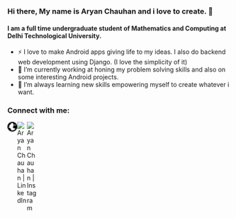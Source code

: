 ### Hi there, My name is Aryan Chauhan and i love to create. 👋
#### I am a full time undergraduate student of Mathematics and Computing at Delhi Technological University.

- ⚡ I love to make Android apps giving life to my ideas. I also do backend web development using Django. (I love the simplicity of it)
- 🔭 I’m currently working at honing my problem solving skills and also on some interesting Android projects.
- 🌱 I’m always learning new skills empowering myself to create whatever i want.

### Connect with me:

[<img align="left" alt="Aryan Chauhan" width="22px" src="https://raw.githubusercontent.com/iconic/open-iconic/master/svg/globe.svg" />][website]
[<img align="left" alt="Aryan Chauhan | LinkedIn" width="22px" src="https://cdn.jsdelivr.net/npm/simple-icons@v3/icons/linkedin.svg" />][linkedin]
[<img align="left" alt="Aryan Chauhan | Instagram" width="22px" src="https://cdn.jsdelivr.net/npm/simple-icons@v3/icons/instagram.svg" />][instagram]

[website]: https://sites.google.com/view/aryanchauhan/home
[linkedin]: https://www.linkedin.com/in/aryan-chauhan-715157177/
[instagram]: https://www.instagram.com/aryanchauhan21/

